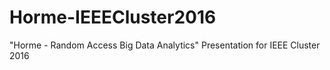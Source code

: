 # Horme-IEEECluster2016

"Horme - Random Access Big Data Analytics" Presentation for IEEE Cluster 2016 